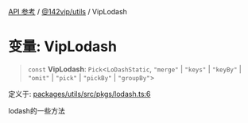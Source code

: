 [API 参考](../../../index.md) / [@142vip/utils](../index.md) / VipLodash

# 变量: VipLodash

> `const` **VipLodash**: `Pick`\<`LoDashStatic`, `"merge"` \| `"keys"` \| `"keyBy"` \| `"omit"` \| `"pick"` \| `"pickBy"` \| `"groupBy"`\>

定义于: [packages/utils/src/pkgs/lodash.ts:6](https://github.com/142vip/core-x/blob/a868d72f351cc457f350d05d38d540d6494a8ff2/packages/utils/src/pkgs/lodash.ts#L6)

lodash的一些方法
